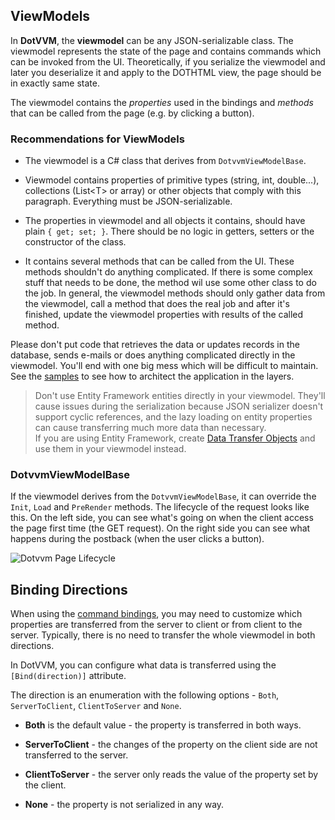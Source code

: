 ## ViewModels

In **DotVVM**, the **viewmodel** can be any JSON-serializable class. The viewmodel represents the state of the page and contains commands which
can be invoked from the UI. Theoretically, if you serialize the viewmodel and later you deserialize it and apply to the DOTHTML view, the page should be
in exactly same state. 

The viewmodel contains the _properties_ used in the bindings and _methods_ that can be called from the page (e.g. by clicking a button).

### Recommendations for ViewModels

+ The viewmodel is a C# class that derives from `DotvvmViewModelBase`. 

+ Viewmodel contains properties of primitive types (string, int, double...), collections (List&lt;T&gt; or array) or 
other objects that comply with this paragraph. Everything must be JSON-serializable.

+ The properties in viewmodel and all objects it contains, should have plain `{ get; set; }`. There should be no logic in getters, setters 
or the constructor of the class.

+ It contains several methods that can be called from the UI. These methods shouldn't do anything complicated. If there is 
some complex stuff that needs to be done, the method wil use some other class to do the job. 
In general, the viewmodel methods should only gather data from the viewmodel, call a method that does the real job and after it's finished, 
update the viewmodel properties with results of the called method. 

Please don't put code that retrieves the data or updates records in the database, sends e-mails or does anything complicated 
directly in the viewmodel. You'll end with one big mess which will be difficult to maintain.
See the [samples](/docs/samples) to see how to architect the application in the layers.

> Don't use Entity Framework entities directly in your viewmodel. They'll cause issues during the serialization because JSON serializer doesn't support
cyclic references, and the lazy loading on entity properties can cause transferring much more data than necessary. <br> 
If you are using Entity Framework, create [Data Transfer Objects](https://en.wikipedia.org/wiki/Data_transfer_object) and use them in your viewmodel instead. 


### DotvvmViewModelBase

If the viewmodel derives from the `DotvvmViewModelBase`, it can override the `Init`, `Load` and `PreRender` methods. The lifecycle 
of the request looks like this. On the left side, you can see what's going on when the client access the page first time 
(the GET request). On the right side you can see what happens during the postback (when the user clicks a button).

<p><img src="{imageDir}basics-viewmodels-img1.png" alt="Dotvvm Page Lifecycle" /></p>

## Binding Directions

When using the [command bindings](/docs/tutorials/basics-command-binding/{branch}), you may need to customize which properties are transferred 
from the server to client or from client to the server. Typically, there is no need to transfer the whole viewmodel in both directions. 

In DotVVM, you can configure what data is transferred using the `[Bind(direction)]` attribute. 

The direction is an enumeration with the following options - `Both`, `ServerToClient`, `ClientToServer` and `None`.

* **Both** is the default value - the property is transferred in both ways.

* **ServerToClient** - the changes of the property on the client side are not transferred to the server.

* **ClientToServer** - the server only reads the value of the property set by the client.

* **None** - the property is not serialized in any way.
